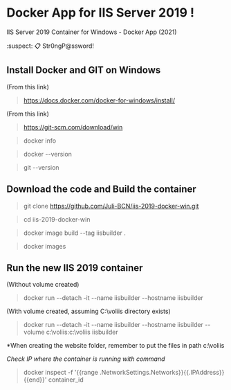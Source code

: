 # Docker App for IIS Server 2019 !
IIS Server 2019 Container for Windows - Docker App (2021)

:suspect: :clipboard: Str0ngP@ssword!



## Install Docker and GIT on Windows
(From this link)

> https://docs.docker.com/docker-for-windows/install/

(From this link)

> https://git-scm.com/download/win

> docker info

> docker --version

> git --version


## Download the code and Build the container
> git clone https://github.com/Juli-BCN/iis-2019-docker-win.git

> cd iis-2019-docker-win

> docker image build --tag iisbuilder .

> docker images



## Run the new IIS 2019 container
(Without volume created)
> docker run --detach -it --name iisbuilder --hostname iisbuilder

(With volume created, assuming C:\voliis directory exists)
> docker run --detach -it --name iisbuilder --hostname iisbuilder --volume c:\voliis:c:\voliis iisbuilder

*When creating the website folder, remember to put the files in path c:\voliis

*Check IP where the container is running with command*
> docker inspect -f '{{range .NetworkSettings.Networks}}{{.IPAddress}}{{end}}' container_id